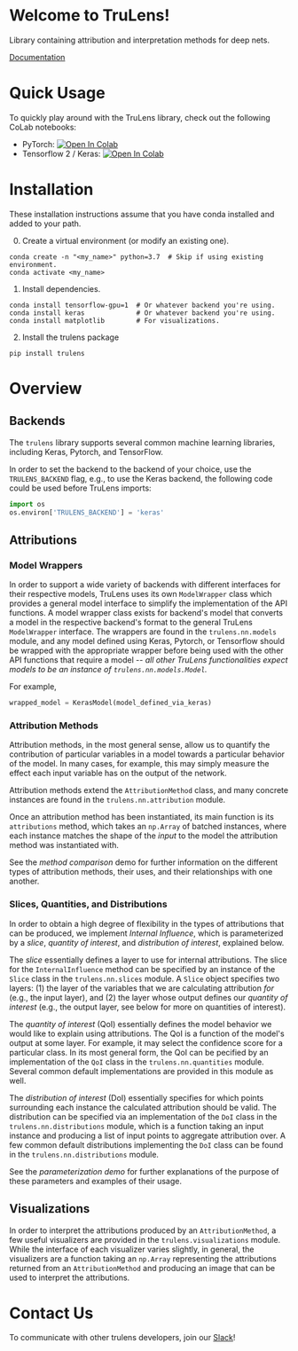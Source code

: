 # Welcome to TruLens!

Library containing attribution and interpretation methods for deep nets.

[Documentation](https://truera.github.io/trulens/)

# Quick Usage
To quickly play around with the TruLens library, check out the following CoLab notebooks:
* PyTorch: [![Open In Colab](https://colab.research.google.com/assets/colab-badge.svg)](https://colab.research.google.com/drive/1n77IGrPDO2XpeIVo_LQW0gY78enV-tY9?usp=sharing)
* Tensorflow 2 / Keras: [![Open In Colab](https://colab.research.google.com/assets/colab-badge.svg)](https://colab.research.google.com/drive/1f-ETsdlppODJGQCdMXG-jmGmfyWyW2VD?usp=sharing)

# Installation

These installation instructions assume that you have conda installed and added to your path.

0. Create a virtual environment (or modify an existing one).
```
conda create -n "<my_name>" python=3.7  # Skip if using existing environment.
conda activate <my_name>
```
1. Install dependencies.
```
conda install tensorflow-gpu=1  # Or whatever backend you're using.
conda install keras             # Or whatever backend you're using.
conda install matplotlib        # For visualizations.
```
2. Install the trulens package
```
pip install trulens
```

# Overview

## Backends

The `trulens` library supports several common machine learning libraries, including Keras, Pytorch, and TensorFlow.

In order to set the backend to the backend of your choice, use the `TRULENS_BACKEND` flag, e.g., to use the Keras backend, the following code could be used before TruLens imports:

```python
import os
os.environ['TRULENS_BACKEND'] = 'keras'
```

## Attributions

### Model Wrappers

In order to support a wide variety of backends with different interfaces for their respective models, TruLens uses its own `ModelWrapper` class which provides a general model interface to simplify the implementation of the API functions.
A model wrapper class exists for backend's model that converts a model in the respective backend's format to the general TruLens `ModelWrapper` interface.
The wrappers are found in the `trulens.nn.models` module, and any model defined using Keras, Pytorch, or Tensorflow should be wrapped with the appropriate wrapper before being used with the other API functions that require a model -- *all other TruLens functionalities expect models to be an instance of `trulens.nn.models.Model`.*

For example,

```python
wrapped_model = KerasModel(model_defined_via_keras)
```

### Attribution Methods

Attribution methods, in the most general sense, allow us to quantify the contribution of particular variables in a model towards a particular behavior of the model.
In many cases, for example, this may simply measure the effect each input variable has on the output of the network.

Attribution methods extend the `AttributionMethod` class, and many concrete instances are found in the `trulens.nn.attribution` module.

Once an attribution method has been instantiated, its main function is its `attributions` method, which takes an `np.Array` of batched instances, where each instance matches the shape of the *input* to the model the attribution method was instantiated with.

See the *method comparison* demo for further information on the different types of attribution methods, their uses, and their relationships with one another.

### Slices, Quantities, and Distributions

In order to obtain a high degree of flexibility in the types of attributions that can be produced, we implement *Internal Influence*, which is parameterized by a *slice*, *quantity of interest*, and *distribution of interest*, explained below.

The *slice* essentially defines a layer to use for internal attributions.
The slice for the `InternalInfluence` method can be specified by an instance of the `Slice` class in the `trulens.nn.slices` module.
A `Slice` object specifies two layers: (1) the layer of the variables that we are calculating attribution *for* (e.g., the input layer), and (2) the layer whose output defines our *quantity of interest* (e.g., the output layer, see below for more on quantities of interest).

The *quantity of interest* (QoI) essentially defines the model behavior we would like to explain using attributions.
The QoI is a function of the model's output at some layer.
For example, it may select the confidence score for a particular class.
In its most general form, the QoI can be pecified by an implementation of the `QoI` class in the `trulens.nn.quantities` module.
Several common default implementations are provided in this module as well.

The *distribution of interest* (DoI) essentially specifies for which points surrounding each instance the calculated attribution should be valid.
The distribution can be specified via an implementation of the `DoI` class in the `trulens.nn.distributions` module, which is a function taking an input instance and producing a list of input points to aggregate attribution over.
A few common default distributions implementing the `DoI` class can be found in the `trulens.nn.distributions` module. 

See the *parameterization demo* for further explanations of the purpose of these parameters and examples of their usage.

## Visualizations

In order to interpret the attributions produced by an `AttributionMethod`, a few useful visualizers are provided in the `trulens.visualizations` module.
While the interface of each visualizer varies slightly, in general, the visualizers are a function taking an `np.Array` representing the attributions returned from an `AttributionMethod` and producing an image that can be used to interpret the attributions.

# Contact Us
To communicate with other trulens developers, join our [Slack](https://join.slack.com/t/trulens/shared_invite/zt-kbaz6odu-kBWfqewcHMFLm_GNN8eqDA)!

